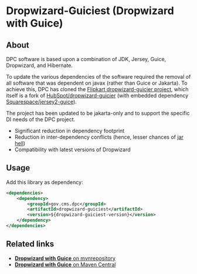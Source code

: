 # Dropwizard-Guiciest (Dropwizard with Guice)

## About

DPC software is based upon a combination of JDK, Jersey, Guice, Dropwizard, and Hibernate.

To update the various dependencies of the software required the removal of all software that was dependent on javax (rather than Guice or Jakarta). To achieve this, DPC has cloned the [Flipkart dropwizard-guicier project](https://flipkart-incubator.github.io/dropwizard-guicier/), which itself is a fork of [HubSpot/dropwizard-guicier](https://github.com/HubSpot/dropwizard-guicier) (with embedded dependency [Squarespace/jersey2-guice](https://github.com/Squarespace/jersey2-guice)).

The project has been updated to be jakarta-only and to support the specific DI needs of the DPC project.
  * Significant reduction in dependency footprint
  * Reduction in inter-dependency conflicts (hence, lesser chances of [jar hell](https://dzone.com/articles/what-is-jar-hell))
  * Compatibility with latest versions of Dropwizard

## Usage
Add this library as dependency:

```xml
<dependencies>
    <dependency>
        <groupId>gov.cms.dpc</groupId>
        <artifactId>dropwizard-guiciest</artifactId>
        <version>${dropwizard-guiciest-version}</version>
    </dependency>
</dependencies>
```

## Related links
 * [**Dropwizard with Guice** on mvnrepository](https://mvnrepository.com/artifact/com.flipkart.utils/dropwizard-guicier)
 * [**Dropwizard with Guice** on Maven Central](https://search.maven.org/artifact/com.flipkart.utils/dropwizard-guicier)
